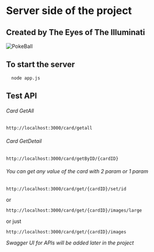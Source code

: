 # Server side of the project
## Created by The Eyes of The Illuminati
![PokeBall](https://raw.githubusercontent.com/TranDinhKhoiNguyen512/Commercial-Web-App/main/FinalProjectWAD/img/poke.ico)

## To start the server
```
  node app.js
```
## Test API
###### Card GetAll
```
http://localhost:3000/card/getall
```
###### Card GetDetail
```
http://localhost:3000/card/getByID/{cardID}
```
###### You can get any value of the card with 2 param or 1 param
```
http://localhost:3000/card/get/{cardID}/set/id
```
  or
```
http://localhost:3000/card/get/{cardID}/images/large
```
  or just 
```
http://localhost:3000/card/get/{cardID}/images
```
*Swagger UI for APIs will be added later in the project*
